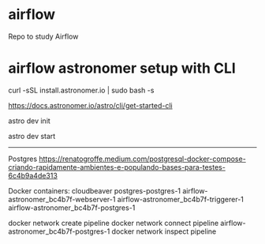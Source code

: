 # airflow
Repo to study Airflow

# airflow astronomer setup with CLI
curl -sSL install.astronomer.io | sudo bash -s

https://docs.astronomer.io/astro/cli/get-started-cli

astro dev init

astro dev start

------

Postgres
https://renatogroffe.medium.com/postgresql-docker-compose-criando-rapidamente-ambientes-e-populando-bases-para-testes-6c4b9a4de313


Docker containers:
cloudbeaver
postgres-postgres-1
airflow-astronomer_bc4b7f-webserver-1
airflow-astronomer_bc4b7f-triggerer-1
airflow-astronomer_bc4b7f-postgres-1

docker network create pipeline
docker network connect pipeline airflow-astronomer_bc4b7f-postgres-1
docker network inspect pipeline